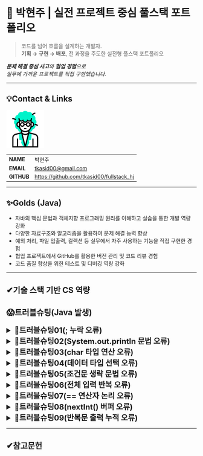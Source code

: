 # 🚀 박현주 | 실전 프로젝트 중심 풀스택 포트폴리오

> 코드를 넘어 흐름을 설계하는 개발자.  
**기획 → 구현 → 배포**, 전 과정을 주도한 실전형 풀스택 포트폴리오

***문제 해결 중심 사고**와 **협업 경험**으로  
실무에 가까운 프로젝트를 직접 구현했습니다.*

---
<!-- 이름, 이메일, 깃허브 주소, 포트폴리오 2*4의 테이블 형식으로-->
## 💡Contact & Links
<img src="../track001_github/3319946_수정.gif" alt="프로필" width="100"/>

|||
|-|-|
|**NAME**|박현주|
|**EMAIL**|tkasid00@gmail.com|
|**GITHUB**|https://github.com/tkasid00/fullstack_hj|


---
## ✨Golds (Java)

- 자바의 핵심 문법과 객체지향 프로그래밍 원리를 이해하고 실습을 통한 개발 역량 강화
- 다양한 자료구조와 알고리즘을 활용하여 문제 해결 능력 향상
- 예외 처리, 파일 입출력, 컬렉션 등 실무에서 자주 사용하는 기능을 직접 구현한 경험
- 협업 프로젝트에서 GitHub를 활용한 버전 관리 및 코드 리뷰 경험
- 코드 품질 향상을 위한 테스트 및 디버깅 역량 강화


---
✔기술 스택 기반 CS 역량
---


## 😱트러블슈팅(Java 발생)

<details>
<summary style="font-size:20px; font-weight:bold;">📌트러블슈팅01(; 누락 오류)</summary>

**[문제점]**  
- 코드 실행 시 Syntax error, insert ";" to complete Statement라는 컴파일 오류 발생.

**[오류 코드]**  
  ```java
  System.out.println("Hello World!")
  ```

**[원인 분석]**  
- 세미콜론(;)이 빠져 있어 문장이 완결되지 않음.

**[해결 방안]**  
- 아래와 같이 수정함.
  ```java
  System.out.println("Hello World!");
  ```

**[느낀점]**  
- 기본적인 문법 실수 하나가 전체 프로그램 실행을 막을 수 있다는 점을 실감함.
- 엄격한 문법 규칙을 가진 언어에서는 세미콜론 하나도 놓치지 않는 꼼꼼함이 중요. 
</details>




<details>
<summary style="font-size:20px; font-weight:bold;">📌트러블슈팅02(System.out.println 문법 오류)</summary>

**[문제점]**  
- `System.out.println(  10 , "+" , 3 , "=" , (10+3)  );` 코드에서 컴파일 오류가 발생함.

**[해결 방안]**  
- `System.out.println`은 인자를 하나만 받을 수 있으므로, 여러 값을 출력하려면 문자열 연결(`+`)을 사용해야 함.
- 아래와 같이 수정:
  ```java
  System.out.println(10 + " + " + 3 + " = " + (10 + 3));
  ```

**[느낀점]**  
- 자바의 출력문은 인자 개수에 제한이 있으므로, 여러 값을 출력할 때는 반드시 문자열 연결을 사용해야 함을 알게 됨.
- 기본 문법을 정확히 이해하고 사용하는 것이 중요함을 다시 한 번 인식함.
</details>




<details>
<summary style="font-size:20px; font-weight:bold;">📌트러블슈팅03(char 타입 연산 오류)</summary>

**[문제점]**  
- 자바에서 1 + 2 = 3을 출력하려 했으나 실제 출력 결과는 1+2로 나타남. 
  덧셈 결과가 출력되지 않고 단순히 숫자와 연산자가 이어진 문자열처럼 보임.

**[오류 코드]**  
```java
int num1 = 1;
int num2 = 2;
char ch1 = '+';

System.out.println(num1 + (char)ch1 + num2);
```

**[원인 분석]**  
- (char)ch1은 '+' 문자로 변환되지만 자바에서 int + char 연산은 문자 코드값을 기준으로 덧셈이 수행됨.
  따라서 '+'의 아스키 값은 43이므로 46으로 출력됨.
- 그래서 (char)로 강제 형 변환을 시도한 결과 숫자+문자+숫자 출력으로 단순 문자열 나열이 되어 1+2의 출력값을 얻음.

**[해결 방안]**  
- 아래와 같이 result 값을 새로 만들고 if를 통안 출력 처리를 함.
  ```java
  String result;
  if(ch1=='+') {result += (num1+num2);}
  ```

**[느낀점]**  
- 조건문과 문자열 조합을 활용해 유연한 출력 로직을 구현할 수 있었고 타입 간 연산 방식에 대한 이해가 중요하다는 걸 배움.
- 기본 문법을 정확히 이해하고 사용하는 것이 중요함을 다시 한 번 인식함.
</details>



<details>
<summary style="font-size:20px; font-weight:bold;">📌트러블슈팅04(데이터 타입 선택 오류)</summary>


**[문제점]**  
- 사용자로부터 "sud111" 같은 문자열을 입력받으려 했지만 char ch1 = scanner.next().charAt(0);를 사용하자 첫 글자인 's'만 저장되고 나머지는 무시됨.

**[오류 코드]**  
```java
  char ch1;
  System.out.print("학번을 입력하세요> ");
	ch1 = scanner.next().charAt(0);
```

**[원인 분석]**  
- charAt(0)은 입력받은 문자열의 첫 번째 문자만 추출함.
- "sud111"을 입력해도 ch1에는 's'만 저장됨.
- 전체 문자열을 저장하려면 char가 아닌 String 타입을 사용해야 함.

**[해결 방안]**  
- 아래와 같이 result 값을 새로 만들고 if를 통안 출력 처리를 함.
  ```java
  char ch1; -> String ch1
  ch1 = scanner.next();
  ```

**[느낀점]**  
- 입력 처리 시 데이터 타입 선택의 중요성을 실감함.
- 데이터 타입에 대한 명확한 개념 정리 필요성을 느낌.
</details>



<details>
<summary style="font-size:20px; font-weight:bold;">📌트러블슈팅05(조건문 생략 문법 오류)</summary>

**[문제점]**  
- 두 번째 조건문에서 if 키워드를 생략하고 조건식만 사용하여 컴파일 오류 발생.

**[오류 코드]**  
```java

    int i, cnt = 0;
		String re = " ";

for (i = 1; i <= 10; i++) {
    if ((i % 3) == 0) {
        re += (i == 3 ? " " : ",") + i;
    }

    ((i % 3) == 0) { // ❌ 컴파일 에러 발생
        cnt++;
    }
}
```

**[원인 분석]**  
- Java에서는 조건식, + 블록만으로 실행 로직을 구성할 수 없음
- if나 while 등의 제어문 키워드가 필요.


**[해결 방안]**  
1) 조건 블록 앞에 if를 명시적으로 추가함으로써 컴파일 오류 해결:
```java
for (i = 1; i <= 10; i++) {
    if ((i % 3) == 0) {
        re += (i == 3 ? " " : ",") + i;
    }

    if ((i % 3) == 0) {
        cnt++;
    }
}
```

2) 초기 의도대로 두 개의 if문을 하나로 합쳐 조건을 한 번만 평가하도록 개선:
```java
for (i = 1; i <= 10; i++) {
    if ((i % 3) == 0) {
        cnt++;
        re += (i == 3 ? " " : ",") + i;
    }
}
```

**[느낀점]**  
- 초보자 입장에서 흔히 범할 수 있는 실수(조건식만 쓰고 블록 열기)를 통해, 기초 문법의 중요성을 실감.
- 대안적인 방법으로 if 블록을 통합하여 효율적으로 처리할 수 있다는 것도 함께 배움.
- 앞으로는 간단한 조건이라도 명확하게 if, else 등의 키워드를 사용하여 정적 분석기나 컴파일러가 이해할 수 있도록 코드를 작성하는 습관을 들일 것.
</details>

<details>
<summary style="font-size:20px; font-weight:bold;">📌트러블슈팅06(전체 입력 반복 오류)</summary>

**[문제점]**  
- 2번 입력값(num2)이 유효하지 않을 경우 1번 입력부터 다시 받는 문제가 발생함

**[오류 코드]**  
```java
Scanner scanner = new Scanner(System.in); 
int num1, num2 = 0; 
char op = '\u0000'; 

for(;;) { System.out.print("1. 정수를 하나 입력해주세요 >"); 
              num1 = scanner.nextInt(); if(num1<0 || num1>100) {continue;} 
          System.out.print("2. 정수를 하나 입력해주세요 >"); 
              num2 = scanner.nextInt(); if(num2<0 || num2>100) {continue;} 
          System.out.print("3. 연산자를 입력해주세요(+,-,*,/) >"); 
            op = scanner.next().charAt(0); if(op=='+'|| op=='-'||op=='*'||op=='/'){continue;}
          break;}

```

**[원인 분석]**  
- for(;;) 루프 내에서 모든 입력(1, 2, 3)을 순차적으로 처리하고 있음.
- 각 입력값에 대해 유효성 검사를 한 후 continue를 사용했지만 모든 조건이 하나의 루프에 묶여 있어서 한 조건이 실패해도 루프가 처음부터 다시 시작됨.
- 이로 인해 이미 유효했던 입력값도 다시 입력하게 되는 UX 문제 발생.

**[해결 방안]**  
- 아래와 같이 수정함.
```java
for(;;) {
          if(!(num1 >=0 && num1<=100)) {System.out.print("1. 정수를 하나 입력해주세요 >"); 
                                        num1 = scanner.nextInt(); continue;} 
          if(!(num2 >=0 && num2<=100)) { System.out.print("2. 정수를 하나 입력해주세요 >"); 
                                        num2 = scanner.nextInt(); continue;} 
          if(!(op=='+'|| op=='-'||op=='*'||op=='/')) { System.out.print("3. 연산자를 입력해주세요(+,-,*,/) >"); 
                                        op = scanner.next().charAt(0); continue;}
          break;}
```

**[느낀점]**  
- continue는 루프 구조와 위치에 따라 원치 않는 흐름 제어를 초래할 수 있음.
- 유효성 검사 단계와 순서를 정확하게 파악하고 배치해야 함.
</details>



<details>
<summary style="font-size:20px; font-weight:bold;">📌트러블슈팅07(== 연산자 논리 오류)</summary>

**[문제점]**  
- 입력받은 두 id값을 비교 중 항상 일치하는 결과 발생.

**[오류 코드]**  
  ```java
    if(id == id && pass == pass){ }
  ```

**[원인 분석]**  
- == 연산자는 문자열(String)에서는 주소(reference) 비교를 수행함.
- id와 pass가 String일 경우 ==은 우리가 원하는 값이 같은지를 판단하지 않고 객체가 같은 메모리를 참조하는지만 봄.

**[해결 방안]**  
- 각각 다른 String에 대입하는 방식을 사용하여 아래와 같이 수정함.
  ```java
  if(tempid.equals(id) && temppass.equals(pass)){ }
  ```

**[느낀점]**  
- ==과 .equals()의 차이를 명확히 이해하는 것이 Java 프로그래밍에서 매우 중요함.
- 논리 오류는 눈에 잘 띄지 않지만 프로그램의 의도를 완전히 벗어날 수 있어 코드에 대한 확실한 이해가 필요함.
</details>



<details>
<summary style="font-size:20px; font-weight:bold;">📌트러블슈팅08(nextInt() 버퍼 오류)</summary>

**[문제점]**  
- id 입력을 건너뛰는 현상 발생

**[오류 코드]**  
```java
  a = sc.nextInt(); 
         
  switch(a) {
    case 1 :
        System.out.print("아이디 입력 : ");
        id = sc.nextLine(); 
        System.out.print("비밀번호 입력 : ");
        pw = sc.nextLine();}

  ```

**[원인 분석]**  
- Scanner의 nextInt()는 숫자만 읽고 줄바꿈 문자(엔터)는 버퍼에 남겨둠.
- 이후 nextLine()을 호출하면 남아 있는 엔터가 그대로 읽혀져 입력을 받지 않고 넘어가게 됨.

**[해결 방안]**  
- 1) next() 사용
  ```java
  System.out.print("아이디 입력 : ");
  id = sc.next();
  System.out.print("비밀번호 입력 : ");
  pw = sc.next();
  ```

- 2) 버퍼 비우기 : nextLine() 앞에 nextLine() 한 번 더 호출. 
  ```java
  a = sc.nextInt();
  sc.nextLine();

  System.out.print("아이디 입력 : ");
  id = sc.nextLine();
  System.out.print("비밀번호 입력 : ");
  pw = sc.nextLine();
  ```

**[느낀점]**  
- nextInt() → nextLine() 전환 시 항상 버퍼 정리를 신경 써야 함.
- 눈에 띄지 않는 줄바꿈 문자 하나가 입력 로직을 완전히 망가뜨릴 수 있음.
- 입력 타입이 섞일 경우 입력 흐름을 명확히 파악하고 테스트하는 습관이 중요함.
</details>




<details>
<summary style="font-size:20px; font-weight:bold;">📌트러블슈팅09(반복문 출력 누적 오류)</summary>

**[문제점]**  
- 원하는 결과값 18이 출력되지 않고 반복적으로 중간값들이 출력됨.


**[오류 코드]**  
```java
for(int i=1; i<=10; i++) {
    if(i%3==0){
        hap += i;
    }
    System.out.print(hap);
}
```

**[원인 분석]**  
- System.out.print(hap);가 반복문 안에 위치해 있어  hap의 값이 누적될 때마다 즉시 출력됨.
- 결과적으로 hap의 중간값들이 계속 출력되어 최종값만 확인할 수 없음.


**[해결 방안]**  
- - System.out.print(hap);를 반복문 밖으로 이동시켜 누적이 끝난 후 최종값만 출력되도록 수정.

  ```java
  for(int i=1; i<=10; i++) {
    if(i%3==0){
        hap += i;
    }
  }
  System.out.print(hap);
  ```

**[느낀점]**  
- 출력문 위치 하나로 결과가 완전히 달라질 수 있다는 걸 깨달음.
- 반복문 안/밖의 차이를 명확히 이해하는 것이 중요함.
- 디버깅할 때는 출력 위치와 흐름을 꼼꼼히 체크해야 함.
</details>


---

## ✔참고문헌
